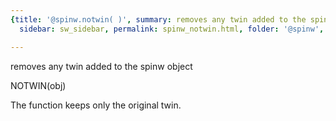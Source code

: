```yaml
---
{title: '@spinw.notwin( )', summary: removes any twin added to the spinw object, keywords: sample,
  sidebar: sw_sidebar, permalink: spinw_notwin.html, folder: '@spinw', mathjax: 'true'}

---
```

removes any twin added to the spinw object
 
NOTWIN(obj)
 
The function keeps only the original twin.
 
